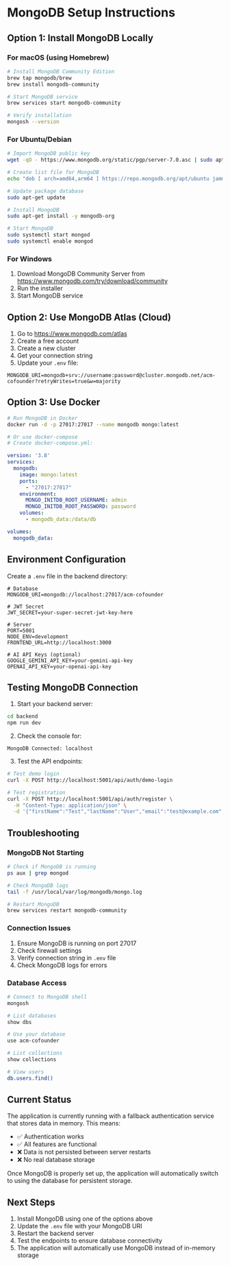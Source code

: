 # MongoDB Setup Instructions

## Option 1: Install MongoDB Locally

### For macOS (using Homebrew)
```bash
# Install MongoDB Community Edition
brew tap mongodb/brew
brew install mongodb-community

# Start MongoDB service
brew services start mongodb-community

# Verify installation
mongosh --version
```

### For Ubuntu/Debian
```bash
# Import MongoDB public key
wget -qO - https://www.mongodb.org/static/pgp/server-7.0.asc | sudo apt-key add -

# Create list file for MongoDB
echo "deb [ arch=amd64,arm64 ] https://repo.mongodb.org/apt/ubuntu jammy/mongodb-org/7.0 multiverse" | sudo tee /etc/apt/sources.list.d/mongodb-org-7.0.list

# Update package database
sudo apt-get update

# Install MongoDB
sudo apt-get install -y mongodb-org

# Start MongoDB
sudo systemctl start mongod
sudo systemctl enable mongod
```

### For Windows
1. Download MongoDB Community Server from https://www.mongodb.com/try/download/community
2. Run the installer
3. Start MongoDB service

## Option 2: Use MongoDB Atlas (Cloud)

1. Go to https://www.mongodb.com/atlas
2. Create a free account
3. Create a new cluster
4. Get your connection string
5. Update your `.env` file:

```env
MONGODB_URI=mongodb+srv://username:password@cluster.mongodb.net/acm-cofounder?retryWrites=true&w=majority
```

## Option 3: Use Docker

```bash
# Run MongoDB in Docker
docker run -d -p 27017:27017 --name mongodb mongo:latest

# Or use docker-compose
# Create docker-compose.yml:
```

```yaml
version: '3.8'
services:
  mongodb:
    image: mongo:latest
    ports:
      - "27017:27017"
    environment:
      MONGO_INITDB_ROOT_USERNAME: admin
      MONGO_INITDB_ROOT_PASSWORD: password
    volumes:
      - mongodb_data:/data/db

volumes:
  mongodb_data:
```

## Environment Configuration

Create a `.env` file in the backend directory:

```env
# Database
MONGODB_URI=mongodb://localhost:27017/acm-cofounder

# JWT Secret
JWT_SECRET=your-super-secret-jwt-key-here

# Server
PORT=5001
NODE_ENV=development
FRONTEND_URL=http://localhost:3000

# AI API Keys (optional)
GOOGLE_GEMINI_API_KEY=your-gemini-api-key
OPENAI_API_KEY=your-openai-api-key
```

## Testing MongoDB Connection

1. Start your backend server:
```bash
cd backend
npm run dev
```

2. Check the console for:
```
MongoDB Connected: localhost
```

3. Test the API endpoints:
```bash
# Test demo login
curl -X POST http://localhost:5001/api/auth/demo-login

# Test registration
curl -X POST http://localhost:5001/api/auth/register \
  -H "Content-Type: application/json" \
  -d '{"firstName":"Test","lastName":"User","email":"test@example.com","password":"password123","university":"Test University","major":"Computer Science"}'
```

## Troubleshooting

### MongoDB Not Starting
```bash
# Check if MongoDB is running
ps aux | grep mongod

# Check MongoDB logs
tail -f /usr/local/var/log/mongodb/mongo.log

# Restart MongoDB
brew services restart mongodb-community
```

### Connection Issues
1. Ensure MongoDB is running on port 27017
2. Check firewall settings
3. Verify connection string in `.env` file
4. Check MongoDB logs for errors

### Database Access
```bash
# Connect to MongoDB shell
mongosh

# List databases
show dbs

# Use your database
use acm-cofounder

# List collections
show collections

# View users
db.users.find()
```

## Current Status

The application is currently running with a fallback authentication service that stores data in memory. This means:

- ✅ Authentication works
- ✅ All features are functional
- ❌ Data is not persisted between server restarts
- ❌ No real database storage

Once MongoDB is properly set up, the application will automatically switch to using the database for persistent storage.

## Next Steps

1. Install MongoDB using one of the options above
2. Update the `.env` file with your MongoDB URI
3. Restart the backend server
4. Test the endpoints to ensure database connectivity
5. The application will automatically use MongoDB instead of in-memory storage
